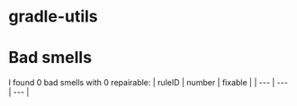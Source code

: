# gradle-utils 
 
# Bad smells
I found 0 bad smells with 0 repairable:
| ruleID | number | fixable |
| --- | --- | --- |
